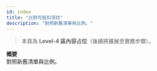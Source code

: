 ```yaml
---
id: index
title: "比對可抵扣項目"
description: "對照新舊清單與比例。"
---
```


> 本頁為 **Level-4 區內容占位**（後續將擴展至實務步驟）。

**概要**  
對照新舊清單與比例。
